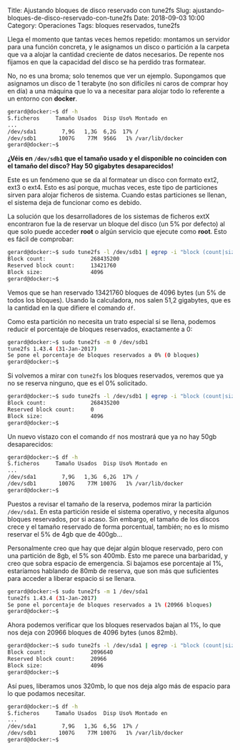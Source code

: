 Title: Ajustando bloques de disco reservado con tune2fs
Slug: ajustando-bloques-de-disco-reservado-con-tune2fs
Date: 2018-09-03 10:00
Category: Operaciones
Tags: bloques reservados, tune2fs



Llega el momento que tantas veces hemos repetido: montamos un servidor para una función concreta, y le asignamos un disco o partición a la carpeta que va a alojar la cantidad creciente de datos necesarios. De repente nos fijamos en que la capacidad del disco se ha perdido tras formatear.

No, no es una broma; solo tenemos que ver un ejemplo. Supongamos que asignamos un disco de 1 terabyte (no son difíciles ni caros de comprar hoy en día) a una máquina que lo va a necesitar para alojar todo lo referente a un entorno con **docker**.

```bash
gerard@docker:~$ df -h
S.ficheros     Tamaño Usados  Disp Uso% Montado en
...
/dev/sda1        7,9G   1,3G  6,2G  17% /
/dev/sdb1       1007G    77M  956G   1% /var/lib/docker
gerard@docker:~$
```

**¿Véis en `/dev/sdb1` que el tamaño usado y el disponible no coinciden con el tamaño del disco? Hay 50 gigabytes desaparecidos!**

Este es un fenómeno que se da al formatear un disco con formato ext2, ext3 o ext4. Esto es así porque, muchas veces, este tipo de particiones sirven para alojar ficheros de sistema. Cuando estas particiones se llenan, el sistema deja de funcionar como es debido.

La solución que los desarrolladores de los sistemas de ficheros extX encontraron fue la de reservar un bloque del disco (un 5% por defecto) al que solo puede acceder **root** o algún servicio que ejecute como **root**. Esto es fácil de comprobar:

```bash
gerard@docker:~$ sudo tune2fs -l /dev/sdb1 | egrep -i "block (count|size)"
Block count:              268435200
Reserved block count:     13421760
Block size:               4096
gerard@docker:~$
```

Vemos que se han reservado 13421760 bloques de 4096 bytes (un 5% de todos los bloques). Usando la calculadora, nos salen 51,2 gigabytes, que es la cantidad en la que difiere el comando `df`.

Como esta partición no necesita un trato especial si se llena, podemos reducir el porcentaje de bloques reservados, exactamente a 0:

```bash
gerard@docker:~$ sudo tune2fs -m 0 /dev/sdb1
tune2fs 1.43.4 (31-Jan-2017)
Se pone el porcentaje de bloques reservados a 0% (0 bloques)
gerard@docker:~$
```

Si volvemos a mirar con `tune2fs` los bloques reservados, veremos que ya no se reserva ninguno, que es el 0% solicitado.

```bash
gerard@docker:~$ sudo tune2fs -l /dev/sdb1 | egrep -i "block (count|size)"
Block count:              268435200
Reserved block count:     0
Block size:               4096
gerard@docker:~$
```

Un nuevo vistazo con el comando `df` nos mostrará que ya no hay 50gb desaparecidos:

```bash
gerard@docker:~$ df -h
S.ficheros     Tamaño Usados  Disp Uso% Montado en
...
/dev/sda1        7,9G   1,3G  6,2G  17% /
/dev/sdb1       1007G    77M 1007G   1% /var/lib/docker
gerard@docker:~$
```

Puestos a revisar el tamaño de la reserva, podemos mirar la partición `/dev/sda1`. En esta partición reside el sistema operativo, y necesita algunos bloques reservados, por si acaso. Sin embargo, el tamaño de los discos crece y el tamaño reservado de forma porcentual, también; no es lo mismo reservar el 5% de 4gb que de 400gb...

Personalmente creo que hay que dejar algún bloque reservado, pero con una partición de 8gb, el 5% son 400mb. Esto me parece una barbaridad, y creo que sobra espacio de emergencia. Si bajamos ese porcentaje al 1%, estaríamos hablando de 80mb de reserva, que son más que suficientes para acceder a liberar espacio si se llenara.

```bash
gerard@docker:~$ sudo tune2fs -m 1 /dev/sda1
tune2fs 1.43.4 (31-Jan-2017)
Se pone el porcentaje de bloques reservados a 1% (20966 bloques)
gerard@docker:~$
```

Ahora podemos verificar que los bloques reservados bajan al 1%, lo que nos deja con 20966 bloques de 4096 bytes (unos 82mb).

```bash
gerard@docker:~$ sudo tune2fs -l /dev/sda1 | egrep -i "block (count|size)"
Block count:              2096640
Reserved block count:     20966
Block size:               4096
gerard@docker:~$
```

Así pues, liberamos unos 320mb, lo que nos deja algo más de espacio para lo que podamos necesitar.

```bash
gerard@docker:~$ df -h
S.ficheros     Tamaño Usados  Disp Uso% Montado en
...
/dev/sda1        7,9G   1,3G  6,5G  17% /
/dev/sdb1       1007G    77M 1007G   1% /var/lib/docker
gerard@docker:~$
```
